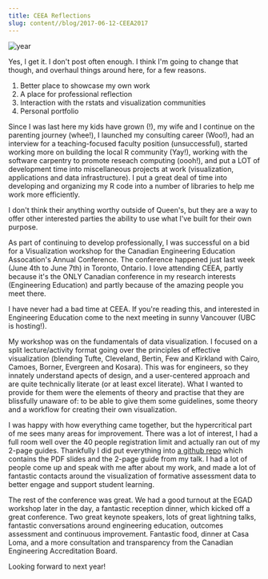 ```yaml
---
title: CEEA Reflections
slug: content//blog/2017-06-12-CEEA2017
---
```


![year](https://e.lvme.me/ullaqld.jpg)

Yes, I get it. I don't post often enough.  I think I'm going to change that though, and overhaul things around here, for a few reasons.

1. Better place to showcase my own work
2. A place for professional reflection
3. Interaction with the rstats and visualization communities
4. Personal portfolio

Since I was last here my kids have grown (!), my wife and I continue on the parenting journey (whee!), I launched my consulting career (Woo!), had an interview for a teaching-focused faculty position (unsuccessful), started working more on building the local R community (Yay!), working with the software carpentry to promote reseach computing (oooh!), and put a LOT of development time into miscellaneous projects at work (visualization, applications and data infrastructure).  I put a great deal of time into developing and organizing my R code into a number of libraries to help me work more efficiently.

I don't think their anything worthy outside of Queen's, but they are a way to offer other interested parties the ability to use what I've built for their own purpose.

As part of continuing to develop professionally, I was successful on a bid for a Visualization workshop for the Canadian Engineering Education Assocation's Annual Conference.  The conference happened just last week (June 4th to June 7th) in Toronto, Ontario.  I love attending CEEA, partly because it's the ONLY Canadian conference in my research interests (Engineering Education) and partly because of the amazing people you meet there.

I have never had a bad time at CEEA.  If you're reading this, and interested in Engineering Education come to the next meeting in sunny Vancouver (UBC is hosting!).

My workshop was on the fundamentals of data visualization.  I focused on a split lecture/activity format going over the principles of effective visualization (blending Tufte, Cleveland, Bertin, Few and Kirkland with Cairo, Camoes, Borner, Evergreen and Kosara).  This was for engineers, so they innately understand apects of design, and a user-centered approach and are quite technically literate (or at least excel literate).   What I wanted to provide for them were the elements of theory and practise that they are blissfully unaware of: to be able to give them some guidelines, some theory and a workflow for creating their own visualization.

I was happy with how everything came together, but the hypercritical part of me sees many areas for improvement.  There was a lot of interest, I had a full room well over the 40 people registration limit and actually ran out of my 2-page guides.  Thankfully I did put everything into [a github repo](https://github.com/jkaupp/CEEA2017-Speaking-With-Data) which contains the PDF slides and the 2-page guide from my talk.   I had a lot of people come up and speak with me after about my work, and made a lot of fantastic contacts around the visualization of formative assessment data to better engage and support student learning.

The rest of the conference was great.  We had a good turnout at the EGAD workshop later in the day, a fantastic reception dinner, which kicked off a great conference.  Two great keynote speakers, lots of great lightning talks, fantastic conversations around engineering education, outcomes assessment and continuous improvement.  Fantastic food, dinner at Casa Loma, and a more consultation and transparency from the Canadian Engineering Accreditation Board.

Looking forward to next year!
